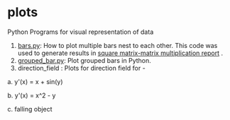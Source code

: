 # plots
Python Programs for visual representation of data

1. [bars.py](bars.py): How to plot multiple bars nest to each other. This code was used to generate results in [square matrix-matrix multiplication report](https://github.com/olutosinbanjo/python-linalgebra/blob/f6caadb7830f69146afed583c4e8fee4c0b9d253/matrix_multiplication/matrix_multiply_loop_unroll.pdf) .
2. [grouped_bar.py](grouped_bar.py): Plot grouped bars in Python.
3. direction_field : Plots for direction field for - 

  a. y'(x) = x + sin(y)
  
  b. y'(x) = x^2 - y
  
  c. falling object
